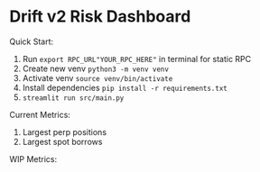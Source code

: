 # Drift v2 Risk Dashboard


Quick Start:
1. Run `export RPC_URL"YOUR_RPC_HERE"` in terminal for static RPC
2. Create new venv `python3 -m venv venv`
3. Activate venv `source venv/bin/activate`
4. Install dependencies `pip install -r requirements.txt`
5. `streamlit run src/main.py`

Current Metrics:
1. Largest perp positions
2. Largest spot borrows

WIP Metrics:

